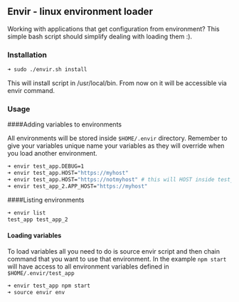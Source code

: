 ## Envir - linux environment loader

Working with applications that get configuration from environment? This simple bash script should simplify dealing with loading them :).

### Installation

```bash
➜ sudo ./envir.sh install
```

This will install script in /usr/local/bin. From now on it will be accessible via envir command.

### Usage

####Adding variables to environments

All environments will be stored inside ```$HOME/.envir``` directory. Remember to give your variables unique name your variables  as they will override when you load another environment.

```bash
➜ envir test_app.DEBUG=1
➜ envir test_app.HOST="https://myhost"
➜ envir test_app.HOST="https://notmyhost" # this will HOST inside test_app
➜ envir test_app_2.APP_HOST="https://myhost"
```

####Listing environments

```bash
➜ envir list
test_app test_app_2
```

#### Loading variables

To load variables all you need to do is source envir script and then chain command that you want to use that environment. In the example ```npm start``` will have access to all environment variables defined in ```$HOME/.envir/test_app```

```bash
➜ envir test_app npm start
➜ source envir env
```


